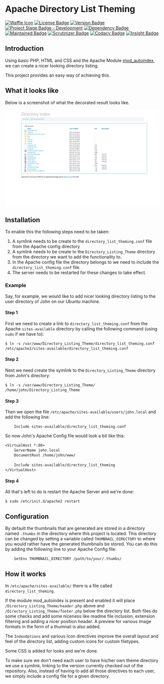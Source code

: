 # Apache Directory List Theming

[![Waffle Icon]][Waffle Page]
[![License Badge]][License Page]
[![Version Badge]][Version Page]
[![Project Stage Badge - Development]][Project Stage Page]
[![Dependency Badge]][Dependency Page]
[![Maintained Badge]][Maintained Page]
[![Scrutinizer Badge]][Scrutinizer Page]
[![Codacy Badge]][Codacy Page]
[![Insight Badge]][Insight Page]

## Introduction

Using basic PHP, HTML and CSS and the Apache Module [mod_autoindex], we can 
create a nicer looking directory listing. 

This project provides an easy way of achieving this. 

## What it looks like

Below is a screenshot of what the decorated result looks like.

![screenshot](screenshot-02.png "Screenshot")

## Installation

To enable this the following steps need to be taken:

1. A symlink needs to be create to the `directory_list_theming.conf` file from 
   the Apache config directory
2. A symlink needs to be create to the `Directory_Listing_Theme` directory from 
   the directory we want to add the functionality to. 
3. In the Apache config file the directory belongs to we need to include the 
   `directory_list_theming.conf` file.
4. The server needs to be restarted for these changes to take effect.

### Example

Say, for example, we would like to add nicer looking directory listing to the 
user directory of John on our Ubuntu machine. 

#### Step 1

First we need to create a link to `directory_list_theming.conf` from the Apache 
`sites-available` directory by calling the following command  (using `sudo` if 
we have to):

    $ ln -s /var/www/Directory_Listing_Theme/directory_list_theming.conf /etc/apache2/sites-available/directory_list_theming.conf

#### Step 2

Next we need create the symlink to the `Directory_Listing_Theme` directory from 
John's directory:

    $ ln -s /var/www/Directory_Listing_Theme/ /home/john/Directory_Listing_Theme

#### Step 3

Then we open the file `/etc/apache/sites-available/users/john.local` and add the following line:

        Include sites-available/directory_list_theming.conf

So now John's Apache Config file would look a bit like this:

    <VirtualHost *:80>
        ServerName john.local
        DocumentRoot /home/john/www/

        Include sites-available/directory_list_theming
    </VirtualHost>

#### Step 4

All that's left to do is restart the Apache Server and we're done:

    $ sudo /etc/init.d/apache2 restart

## Configuration

By default the thumbnails that are generated are stored in a directory named 
`.thumbs` in the directory where this project is located. This directory can be 
changed by setting a variable called `THUMBNAIL_DIRECTORY` to where you would 
rather have the generated thumbnails be stored. You can do this by adding the 
following line to your Apache Config file:

    	SetEnv THUMBNAIL_DIRECTORY /path/to/your/.thumbs/

## How it works

In `/etc/apache/sites-available/` there is a file called `directory_list_theming`.

If the module mod_autoindex is present and enabled it will place `/Directory_Listing_Theme/header.php`
above and `/Directory_Listing_Theme/footer.php` below the directory list. Both 
files do some checks and add some niceness like readme file inclusion, extension 
filtering and adding a nicer position header. A preview for various image formats 
in the form of a thumnail is also added.

The `IndexOptions` and various Icon directives improve the overall layout and feel
of the directory list, adding custom icons for custom filetypes.

Some CSS is added for looks and we're done.

To make sure we don't need each user to have his/her own theme directory we use
a symlink, linking to the version currently checked out of the repository. Also,
instead of having to add all those directives to each user, we simply include a 
config file for a given directory.


[mod_autoindex]: http://httpd.apache.org/docs/current/mod/mod_autoindex.html

[Codacy Badge]: https://img.shields.io/codacy/b68a50d02c804cad85f12c4feae37e7d.svg
[Codacy Page]: https://www.codacy.com/app/potherca/ApacheDirectoryListTheming
[Dependency Badge]: https://www.versioneye.com/user/projects/562c983036d0ab00210012b7/badge.svg
[Dependency Page]: https://www.versioneye.com/user/projects/562c983036d0ab00210012b7
[Insight Badge]: https://img.shields.io/sensiolabs/i/a35e80d9-bf21-4afe-a4b2-127a73c5368a.svg
[Insight Page]: https://insight.sensiolabs.com/projects/a35e80d9-bf21-4afe-a4b2-127a73c5368a
[License Badge]: https://img.shields.io/badge/License-GPL3%2B-blue.svg
[License Page]: LICENSE
[Maintained Badge]: https://stillmaintained.com/potherca/ApacheDirectoryListTheming.svg
[Maintained Page]: https://stillmaintained.com/potherca/ApacheDirectoryListTheming
[Project Stage Badge - Development]: http://img.shields.io/badge/Project%20Stage-Development-yellowgreen.svg
[Project Stage Badge - Production]: http://img.shields.io/badge/Project%20Stage-Production%20Ready-brightgreen.svg
[Project Stage Page]: http://bl.ocks.org/potherca/raw/a2ae67caa3863a299ba0/
[Scrutinizer Badge]: https://img.shields.io/scrutinizer/g/potherca/ApacheDirectoryListTheming.svg
[Scrutinizer Page]: https://scrutinizer-ci.com/g/potherca/ApacheDirectoryListTheming/
[Version Badge]: http://img.shields.io/github/tag/potherca/ApacheDirectoryListTheming.svg
[Version Page]: https://github.com/potherca/ApacheDirectoryListTheming/releases 
[Waffle Icon]: https://waffle.io/favicon.ico
[Waffle Page]: https://waffle.io/Potherca/ApacheDirectoryListTheming/


<!-- EOF -->
